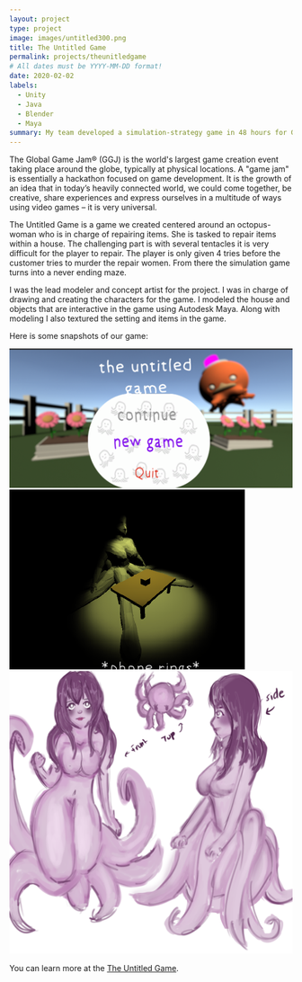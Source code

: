 ```yaml
---
layout: project
type: project
image: images/untitled300.png
title: The Untitled Game
permalink: projects/theunitledgame
# All dates must be YYYY-MM-DD format!
date: 2020-02-02
labels:
  - Unity
  - Java
  - Blender
  - Maya
summary: My team developed a simulation-strategy game in 48 hours for Global Game Jam 2020.
---
```


The Global Game Jam® (GGJ) is the world's largest game creation event taking place around the globe, typically at physical locations. A "game jam" is essentially a hackathon focused on game development. It is the growth of an idea that in today’s heavily connected world, we could come together, be creative, share experiences and express ourselves in a multitude of ways using video games – it is very universal. 

The Untitled Game is a game we created centered around an octopus-woman who is in charge of repairing items. She is tasked to repair items within a house. The challenging part is with several tentacles it is very difficult for the player to repair. The player is only given 4 tries before the customer tries to murder the repair women. From there the simulation game turns into a never ending maze.

I was the lead modeler and concept artist for the project. I was in charge of drawing and creating the characters for the game. I modeled the house and objects that are interactive in the game using Autodesk Maya. Along with modeling I also textured the setting and items in the game. 

Here is some snapshots of our game:

<div class="ui small rounded images">
  <img class="ui image" src="../images/untitledgamemenu.png">
  <img class="ui image" src="../images/cursed.png">
  <img class="ui image" src="../images/otcomom.png">
</div>

You can learn more at the [The Untitled Game](https://globalgamejam.org/2020/games/untitled-game-2).



